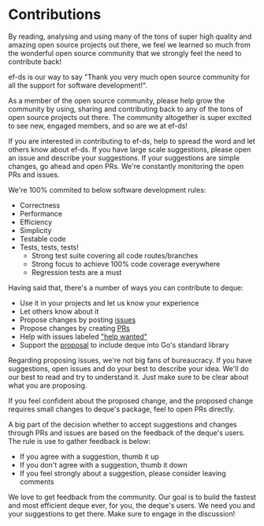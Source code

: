 # Contributions
By reading, analysing and using many of the tons of super high quality and amazing open source projects out there, we feel we learned so much from the wonderful open source community that we strongly feel the need to contribute back!

ef-ds is our way to say "Thank you very much open source community for all the support for software development!".

As a member of the open source community, please help grow the community by using, sharing and contributing back to any of the tons of open source projects out there. The community altogether is super excited to see new, engaged members, and so are we at ef-ds!

If you are interested in contributing to ef-ds, help to spread the word and let others know about ef-ds. If you have large scale suggestions, please open an issue and describe your suggestions. If your suggestions are simple changes, go ahead and open PRs. We're constantly monitoring the open PRs and issues.

We're 100% commited to below software development rules:

- Correctness
- Performance
- Efficiency
- Simplicity
- Testable code
- Tests, tests, tests!
  - Strong test suite covering all code routes/branches
  - Strong focus to achieve 100% code coverage everywhere
  - Regression tests are a must

Having said that, there's a number of ways you can contribute to deque:

- Use it in your projects and let us know your experience
- Let others know about it
- Propose changes by posting [issues](https://github.com/ef-ds/deque/issues)
- Propose changes by creating [PRs](https://github.com/ef-ds/deque/pulls)
- Help with issues labeled ["help wanted"](https://github.com/ef-ds/deque/labels/help%20wanted)
- Support the [proposal](https://github.com/golang/go/issues/27935) to include deque into Go's standard library

Regarding proposing issues, we're not big fans of bureaucracy. If you have suggestions, open issues and do your best to describe your idea. We'll do our best to read and try to understand it. Just make sure to be clear about what you are proposing.

If you feel confident about the proposed change, and the proposed change requires small changes to deque's package, feel to open PRs directly.

A big part of the decision whether to accept suggestions and changes through PRs and issues are based on the feedback of the deque's users. The rule is use to gather feedback is below:
- If you agree with a suggestion, thumb it up
- If you don't agree with a suggestion, thumb it down
- If you feel strongly about a suggestion, please consider leaving comments

We love to get feedback from the community. Our goal is to build the fastest and most efficient deque ever, for you, the deque's users. We need you and your suggestions to get there. Make sure to engage in the discussion!

